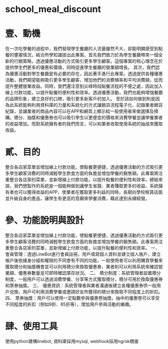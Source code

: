 # school_meal_discount
# 壹、動機
在一次吃學餐的過程中，我們發現學生餐廳的人流量雖然不大，卻能明顯感受到點餐的壅塞情況，結合所學知識提出此專案。首先我們致力於為學生餐廳帶來一個全新的行銷策略，透過優惠活動的方式吸引更多學生顧客。這個專案的核心理念在於提供學生們更多的優惠和價值，同時促進學生餐廳的營業額增長。 其次，我們認為優惠活動對學生餐廳是有必要的存在，因此著手進行此專案。透過提供各種優惠活動，我們期望能夠吸引更多學生顧客，增加他們的消費頻率和平均消費額，從而提升整體營業收益。同時，我們還注意到尖峰時段點餐流程的不便之處，因此加入線上付款功能，以提升點餐的便利性和效率。透過優惠活動，我們也能夠增強餐廳的品牌形象，建立良好的口碑，吸引更多新客戶的加入。 至於該如何做到則是因為此系統能夠利用資料庫的力量和系統化的方式讓銷貨流程電子化、記錄業者銷貨紀錄，並讓業者的商品內容可以在APP和網頁上顯示給一般使用者來做選擇及預購。積分、抽獎和優惠券也可以吸引學生以更便宜的價格來消費學餐並讓學餐業者的收益增加。而對系統擁有者的我們而言，可以和業者收取使用系統的抽成來獲取收益。 
# 貳、目的
整合各店家菜單並增加線上付款功能，使點餐更便捷，透過優惠活動的方式吸引更多學生顧客消費的同時減輕學生飲食方面的負擔並增加學餐的銷售額。此專案將注重整合各店家的菜單，並新增線上付款功能，以提升點餐的便利性和效率。總結來說，我們想製作的系統是一個能夠做到讓學生省錢、業者賺取更多的收益、系統擁有者也可以獲得收益的APP，使業者在獲取更多利益的同時，長期向學校租賃店面並升級自身的產品，讓學生有更高的意願來學餐消費，藉此達到永續經營。
# 參、功能說明與設計
整合各店家菜單並增加線上付款功能，使點餐更便捷，透過優惠活動的方式吸引更多學生顧客消費的同時減輕學生飲食方面的負擔並增加學餐的銷售額。此專案將注重整合各店家的菜單，並新增線上付款功能，以提升點餐的便利性和效率。
一、	會員管理：透過LineBot進行會員註冊，用戶填寫個人資料並建立個人帳戶，建立帳戶後依據身分組和權限的不同會有不同的功能，一般使用者可以利用購買學餐來獲取積分和抽獎機會並可以利用積分來換取優惠券，業者則可以利用系統來確認營業額、優惠券數量並可即時確認庫存狀況。
二、	積分制度：系統管理者設置積分制度，一般用戶可以透過消費學餐、分享等方式獲取積分，積分可用於換取優惠券和票券抽獎。
三、	優惠資訊：系統管理者與業者溝通後建立各種優惠券供一般用戶兌換，用戶可利用消費學餐或邀請好友所獲得的積分來換取不同程度上的折扣。
四、	票券抽獎：用戶可以使用一定點數參與優惠卷抽獎，抽中的優惠卷可以享受不同程度的折扣（例如9折、85折等），增加用戶參與活動的樂趣。
# 肆、使用工具
使用python建構linebot, 資料庫採用mysql, webhook採用ngrok橋接
